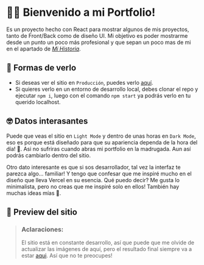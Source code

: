 # 👋🏻 Bienvenido a mi Portfolio!

Es un proyecto hecho con React para mostrar algunos de mis proyectos, tanto de Front/Back como de diseño UI. Mi objetivo es poder mostrarme desde un punto un poco más profesional y que sepan un poco mas de mi en el apartado de [<em>Mi Historia</em>](https://mateo-alvarez.vercel.app/about-me).


## 🔎 Formas de verlo

- Si deseas ver el sitio en `Producción`, puedes verlo [aquí](https://mateo-alvarez.vercel.app/).
- Si quieres verlo en un entorno de desarrollo local, debes clonar el repo y ejecutar `npm i`, luego con el comando `npm start` ya podrás verlo en tu querido localhost.


## 🤓 Datos interasantes

Puede que veas el sitio en `Light Mode` y dentro de unas horas en `Dark Mode`, eso es porque está diseñado para que su apariencia dependa de la hora del día! 🤯. Asi no sufriras cuando abras mi portfolio en la madrugada. Aun así podrás cambiarlo dentro del sitio.

Otro dato interesante es que si sos desarrollador, tal vez la interfaz te parezca algo... familiar! Y tengo que confesar que me inspiré mucho en el diseño que lleva Vercel en su esencia. Qué puedo decir? Me gusta lo minimalista, pero no creas que me inspiré solo en ellos! También hay muchas ideas mías 😬.


## 📸 Preview del sitio

> ### Aclaraciones:
> El sitio está en constante desarrollo, así que puede que me olvide de actualizar las imágenes de aquí, pero el resultado final siempre va a estar [aqui](https://mateo-alvarez.vercel.app/). Así que no te preocupes!

